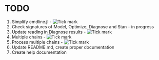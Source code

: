 # TODO

1. Simplify cmdline.jl - ![Tick mark](http://tick.com/favicon.ico "Title here")
2. Check signatures of Model, Optimize, Diagnose and Stan - in progress
3. Update reading in Diagnose results - ![Tick mark](http://tick.com/favicon.ico "Title here")
4. Multiple chains - ![Tick mark](http://tick.com/favicon.ico "Title here")
5. Process multiple chains - ![Tick mark](http://tick.com/favicon.ico "Title here")
6. Update README.md, create proper documentation
7. Create help documentation